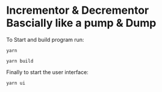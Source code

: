 # Incrementor & Decrementor Bascially like a pump & Dump

To Start and build program run:
```
yarn
```
```
yarn build
```
Finally to start the user interface:
```
yarn ui
```

